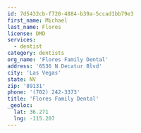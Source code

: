 ```yaml
---
id: 7d5432cb-f720-4884-b39a-5ccad1bb79e3
first_name: Michael
last_name: Flores
license: DMD
services:
  - dentist
category: dentists
org_name: 'Flores Family Dental'
address: '6536 N Decatur Blvd'
city: 'Las Vegas'
state: NV
zip: '89131'
phone: '(702) 242-3373'
title: 'Flores Family Dental'
_geoloc:
  lat: 36.271
  lng: -115.207
---
```

